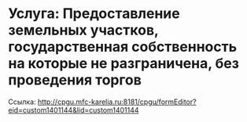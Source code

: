 # Услуга: Предоставление земельных участков, государственная собственность на которые не разграничена, без проведения торгов

Ссылка: <http://cpgu.mfc-karelia.ru:8181/cpgu/formEditor?eid=custom1401144&lid=custom1401144>

